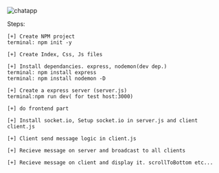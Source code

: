 
![chatapp](https://github.com/prosenjit07/ChatApp/assets/98583038/d2f33e68-face-48a5-95ec-7be901ae2061)


Steps: 

    [+] Create NPM project 
    terminal: npm init -y

    [+] Create Index, Css, Js files

    [+] Install dependancies. express, nodemon(dev dep.)
    terminal: npm install express
    terminal: npm install nodemon -D

    [+] Create a express server (server.js)
    terminal:npm run dev( for test host:3000)

    [+] do frontend part

    [+] Install socket.io, Setup socket.io in server.js and client client.js

    [+] Client send message logic in client.js

    [+] Recieve message on server and broadcast to all clients

    [+] Recieve message on client and display it. scrollToBottom etc...
    
